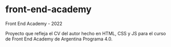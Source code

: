 # front-end-academy
Front End Academy - 2022

Proyecto que refleja el CV del autor hecho en HTML, CSS y JS para el curso de Front End Academy de Argentina Programa 4.0.
